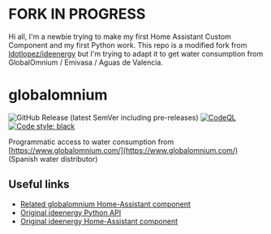 # FORK IN PROGRESS

Hi all, I'm a newbie trying to make my first Home Assistant Custom Component and my first Python work.
This repo is a modified fork from [ldotlopez/ideenergy](https://github.com/ldotlopez/ideenergy) but I'm trying to adapt it to get water consumption from GlobalOmnium / Emivasa / Aguas de Valencia.

# globalomnium

<!-- Code and releases -->
![GitHub Release (latest SemVer including pre-releases)](https://img.shields.io/github/v/release/carlos-48/globalomnium?include_prereleases)
[![CodeQL](https://github.com/carlos-48/globalomnium/actions/workflows/codeql-analysis.yml/badge.svg)](https://github.com/carlos-48/globalomnium/actions/workflows/codeql-analysis.yml)
[![Code style: black](https://img.shields.io/badge/code%20style-black-000000.svg)](https://github.com/ambv/black)

Programmatic access to water consumption from [https://www.globalomnium.com/](https://www.globalomnium.com/) (Spanish water distributor)

## Useful links

* [Related globalomnium Home-Assistant component](https://github.com/carlos-48/ha-globalomnium)
* [Original ideenergy Python API](https://github.com/ldotlopez/ha-ideenergy)
* [Original ideenergy Home-Assistant component](https://github.com/ldotlopez/ha-ideenergy)
  